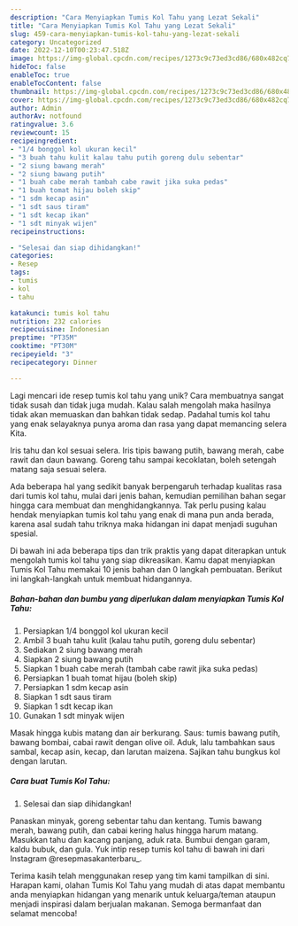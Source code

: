 ```yaml
---
description: "Cara Menyiapkan Tumis Kol Tahu yang Lezat Sekali"
title: "Cara Menyiapkan Tumis Kol Tahu yang Lezat Sekali"
slug: 459-cara-menyiapkan-tumis-kol-tahu-yang-lezat-sekali
category: Uncategorized
date: 2022-12-10T00:23:47.518Z
image: https://img-global.cpcdn.com/recipes/1273c9c73ed3cd86/680x482cq70/tumis-kol-tahu-foto-resep-utama.jpg
hideToc: false
enableToc: true
enableTocContent: false
thumbnail: https://img-global.cpcdn.com/recipes/1273c9c73ed3cd86/680x482cq70/tumis-kol-tahu-foto-resep-utama.jpg
cover: https://img-global.cpcdn.com/recipes/1273c9c73ed3cd86/680x482cq70/tumis-kol-tahu-foto-resep-utama.jpg
author: Admin
authorAv: notfound
ratingvalue: 3.6
reviewcount: 15
recipeingredient:
- "1/4 bonggol kol ukuran kecil"
- "3 buah tahu kulit kalau tahu putih goreng dulu sebentar"
- "2 siung bawang merah"
- "2 siung bawang putih"
- "1 buah cabe merah tambah cabe rawit jika suka pedas"
- "1 buah tomat hijau boleh skip"
- "1 sdm kecap asin"
- "1 sdt saus tiram"
- "1 sdt kecap ikan"
- "1 sdt minyak wijen"
recipeinstructions:

- "Selesai dan siap dihidangkan!"
categories:
- Resep
tags:
- tumis
- kol
- tahu

katakunci: tumis kol tahu 
nutrition: 232 calories
recipecuisine: Indonesian
preptime: "PT35M"
cooktime: "PT30M"
recipeyield: "3"
recipecategory: Dinner

---
```





Lagi mencari ide resep tumis kol tahu yang unik? Cara membuatnya sangat tidak susah dan tidak juga mudah. Kalau salah mengolah maka hasilnya tidak akan memuaskan dan bahkan tidak sedap. Padahal tumis kol tahu yang enak selayaknya punya aroma dan rasa yang dapat memancing selera Kita.





Iris tahu dan kol sesuai selera. Iris tipis bawang putih, bawang merah, cabe rawit dan daun bawang. Goreng tahu sampai kecoklatan, boleh setengah matang saja sesuai selera.

Ada beberapa hal yang sedikit banyak berpengaruh terhadap kualitas rasa dari tumis kol tahu, mulai dari jenis bahan, kemudian pemilihan bahan segar hingga cara membuat dan menghidangkannya. Tak perlu pusing kalau hendak menyiapkan tumis kol tahu yang enak di mana pun anda berada, karena asal sudah tahu triknya maka hidangan ini dapat menjadi suguhan spesial.






Di bawah ini ada beberapa tips dan trik praktis yang dapat diterapkan untuk mengolah tumis kol tahu yang siap dikreasikan. Kamu dapat menyiapkan Tumis Kol Tahu memakai 10 jenis bahan dan 0 langkah pembuatan. Berikut ini langkah-langkah untuk membuat hidangannya.

<!--inarticleads1-->

##### Bahan-bahan dan bumbu yang diperlukan dalam menyiapkan Tumis Kol Tahu:

1. Persiapkan 1/4 bonggol kol ukuran kecil
1. Ambil 3 buah tahu kulit (kalau tahu putih, goreng dulu sebentar)
1. Sediakan 2 siung bawang merah
1. Siapkan 2 siung bawang putih
1. Siapkan 1 buah cabe merah (tambah cabe rawit jika suka pedas)
1. Persiapkan 1 buah tomat hijau (boleh skip)
1. Persiapkan 1 sdm kecap asin
1. Siapkan 1 sdt saus tiram
1. Siapkan 1 sdt kecap ikan
1. Gunakan 1 sdt minyak wijen


Masak hingga kubis matang dan air berkurang. Saus: tumis bawang putih, bawang bombai, cabai rawit dengan olive oil. Aduk, lalu tambahkan saus sambal, kecap asin, kecap, dan larutan maizena. Sajikan tahu bungkus kol dengan larutan. 

<!--inarticleads2-->

##### Cara buat Tumis Kol Tahu:


1. Selesai dan siap dihidangkan!

Panaskan minyak, goreng sebentar tahu dan kentang. Tumis bawang merah, bawang putih, dan cabai kering halus hingga harum matang. Masukkan tahu dan kacang panjang, aduk rata. Bumbui dengan garam, kaldu bubuk, dan gula. Yuk intip resep tumis kol tahu di bawah ini dari Instagram @resepmasakanterbaru_. 

Terima kasih telah menggunakan resep yang tim kami tampilkan di sini. Harapan kami, olahan Tumis Kol Tahu yang mudah di atas dapat membantu anda menyiapkan hidangan yang menarik untuk keluarga/teman ataupun menjadi inspirasi dalam berjualan makanan. Semoga bermanfaat dan selamat mencoba!
